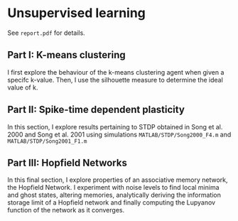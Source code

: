 # Unsupervised learning
See `report.pdf` for details.

## Part I: K-means clustering
I first explore the behaviour of the k-means clustering agent when given a specifc k-value. Then, I use the silhouette measure to determine the ideal value of k.

## Part II: Spike-time dependent plasticity
In this section, I explore results pertaining to STDP obtained in Song et al. 2000 and Song et al. 2001 using simulations `MATLAB/STDP/Song2000_F4.m` and `MATLAB/STDP/Song2001_F1.m` 

## Part III: Hopfield Networks
In this final section, I explore properties of an associative memory network, the Hopfield Network. I experiment with noise levels to find local minima and ghost states, altering memories, analytically deriving the information storage limit of a Hopfield network and finally computing the Lupyanov function of the network as it converges.
